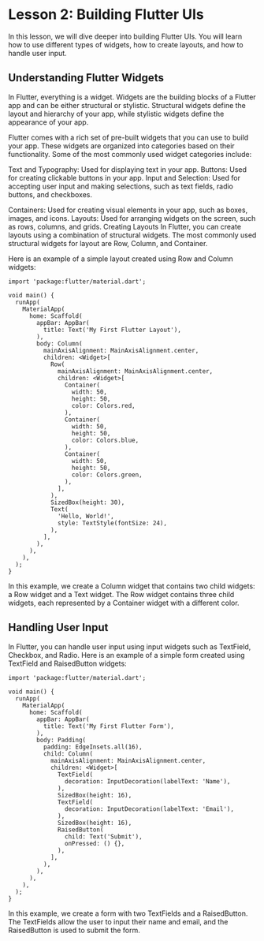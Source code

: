 # Lesson 2: Building Flutter UIs

In this lesson, we will dive deeper into building Flutter UIs. You will learn how to use different types of widgets, how to create layouts, and how to handle user input.

## Understanding Flutter Widgets

In Flutter, everything is a widget. Widgets are the building blocks of a Flutter app and can be either structural or stylistic. Structural widgets define the layout and hierarchy of your app, while stylistic widgets define the appearance of your app.

Flutter comes with a rich set of pre-built widgets that you can use to build your app. These widgets are organized into categories based on their functionality. Some of the most commonly used widget categories include:

Text and Typography: Used for displaying text in your app.
Buttons: Used for creating clickable buttons in your app.
Input and Selection: Used for accepting user input and making selections, such as text fields, radio buttons, and checkboxes.

Containers: Used for creating visual elements in your app, such as boxes, images, and icons.
Layouts: Used for arranging widgets on the screen, such as rows, columns, and grids.
Creating Layouts
In Flutter, you can create layouts using a combination of structural widgets. The most commonly used structural widgets for layout are Row, Column, and Container.

Here is an example of a simple layout created using Row and Column widgets:

```
import 'package:flutter/material.dart';

void main() {
  runApp(
    MaterialApp(
      home: Scaffold(
        appBar: AppBar(
          title: Text('My First Flutter Layout'),
        ),
        body: Column(
          mainAxisAlignment: MainAxisAlignment.center,
          children: <Widget>[
            Row(
              mainAxisAlignment: MainAxisAlignment.center,
              children: <Widget>[
                Container(
                  width: 50,
                  height: 50,
                  color: Colors.red,
                ),
                Container(
                  width: 50,
                  height: 50,
                  color: Colors.blue,
                ),
                Container(
                  width: 50,
                  height: 50,
                  color: Colors.green,
                ),
              ],
            ),
            SizedBox(height: 30),
            Text(
              'Hello, World!',
              style: TextStyle(fontSize: 24),
            ),
          ],
        ),
      ),
    ),
  );
}
```

In this example, we create a Column widget that contains two child widgets: a Row widget and a Text widget. The Row widget contains three child widgets, each represented by a Container widget with a different color.

## Handling User Input

In Flutter, you can handle user input using input widgets such as TextField, Checkbox, and Radio. Here is an example of a simple form created using TextField and RaisedButton widgets:

```
import 'package:flutter/material.dart';

void main() {
  runApp(
    MaterialApp(
      home: Scaffold(
        appBar: AppBar(
          title: Text('My First Flutter Form'),
        ),
        body: Padding(
          padding: EdgeInsets.all(16),
          child: Column(
            mainAxisAlignment: MainAxisAlignment.center,
            children: <Widget>[
              TextField(
                decoration: InputDecoration(labelText: 'Name'),
              ),
              SizedBox(height: 16),
              TextField(
                decoration: InputDecoration(labelText: 'Email'),
              ),
              SizedBox(height: 16),
              RaisedButton(
                child: Text('Submit'),
                onPressed: () {},
              ),
            ],
          ),
        ),
      ),
    ),
  );
}
```

In this example, we create a form with two TextFields and a RaisedButton. The TextFields allow the user to input their name and email, and the RaisedButton is used to submit the form.